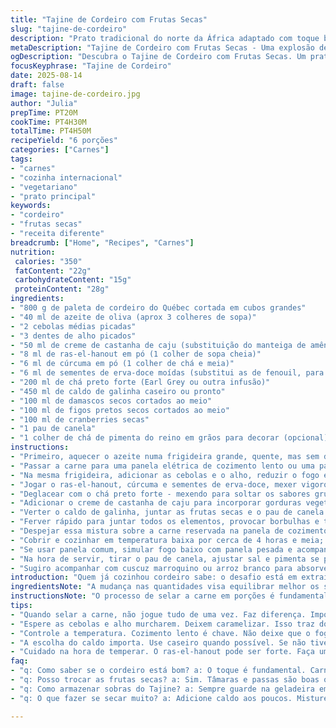 ```yaml
---
title: "Tajine de Cordeiro com Frutas Secas"
slug: "tajine-de-cordeiro"
description: "Prato tradicional do norte da África adaptado com toque brasileiro. Cordeiro do Québec cozido lentamente com especiarias como ras-el-hanout e cúrcuma, acompanhado por frutas secas variadas que dão um contraponto doce ao sabor da carne. Ótimo para dias frios, o cozimento lento até desmanchar a carne garante textura macia, com aroma intenso que invade a cozinha. Livre de lactose, glúten, ovos e derivados do leite, ideal para quem busca conforto sem abrir mão do sabor."
metaDescription: "Tajine de Cordeiro com Frutas Secas - Uma explosão de sabores do norte da África com um toque brasileiro"
ogDescription: "Descubra o Tajine de Cordeiro com Frutas Secas. Um prato que combina especiarias e texturas que vão surpreender"
focusKeyphrase: "Tajine de Cordeiro"
date: 2025-08-14
draft: false
image: tajine-de-cordeiro.jpg
author: "Julia"
prepTime: PT20M
cookTime: PT4H30M
totalTime: PT4H50M
recipeYield: "6 porções"
categories: ["Carnes"]
tags:
- "carnes"
- "cozinha internacional"
- "vegetariano"
- "prato principal"
keywords:
- "cordeiro"
- "frutas secas"
- "receita diferente"
breadcrumb: ["Home", "Recipes", "Carnes"]
nutrition: 
 calories: "350"
 fatContent: "22g"
 carbohydrateContent: "15g"
 proteinContent: "28g"
ingredients:
- "800 g de paleta de cordeiro do Québec cortada em cubos grandes"
- "40 ml de azeite de oliva (aprox 3 colheres de sopa)"
- "2 cebolas médias picadas"
- "3 dentes de alho picados"
- "50 ml de creme de castanha de caju (substituição do manteiga de amêndoas, traz untuosidade sem lactose)"
- "8 ml de ras-el-hanout em pó (1 colher de sopa cheia)"
- "6 ml de cúrcuma em pó (1 colher de chá e meia)"
- "6 ml de sementes de erva-doce moídas (substitui as de fenouil, para um sabor mais delicado)"
- "200 ml de chá preto forte (Earl Grey ou outra infusão)"
- "450 ml de caldo de galinha caseiro ou pronto"
- "100 ml de damascos secos cortados ao meio"
- "100 ml de figos pretos secos cortados ao meio"
- "100 ml de cranberries secas"
- "1 pau de canela"
- "1 colher de chá de pimenta do reino em grãos para decorar (opcional)"
instructions:
- "Primeiro, aquecer o azeite numa frigideira grande, quente, mas sem deixar queimar. Dourar o cordeiro em porções para evitar juntar líquido demais; a ideia é selar bem até formar crostinha. Salgar e pimentar na medida."
- "Passar a carne para uma panela elétrica de cozimento lento ou uma panela de barro com tampa pesada."
- "Na mesma frigideira, adicionar as cebolas e o alho, reduzir o fogo e deixar murchar até perceber que estão translúcidos, com cheiro doce e quase caramelizado; isso cria complexidade no prato."
- "Jogar o ras-el-hanout, cúrcuma e sementes de erva-doce, mexer vigorosamente por cerca de um minuto para ‘torrar’ as especiarias e ativar aromas, mas cuidado para não queimar."
- "Deglacear com o chá preto forte - mexendo para soltar os sabores grudados no fundo da panela."
- "Adicionar o creme de castanha de caju para incorporar gorduras vegetais e um toque adocicado, mexer até ligar o molho."
- "Verter o caldo de galinha, juntar as frutas secas e o pau de canela."
- "Ferver rápido para juntar todos os elementos, provocar borbulhas e trazer o aroma do chá e das especiarias pela cozinha."
- "Despejar essa mistura sobre a carne reservada na panela de cozimento lento."
- "Cobrir e cozinhar em temperatura baixa por cerca de 4 horas e meia; a regra é olhar a carne: quando estiver se desfazendo ao toque do garfo, está no ponto."
- "Se usar panela comum, simular fogo baixo com panela pesada e acompanhar para não secar o líquido, adicionando um pouco de caldo ou água se necessário."
- "Na hora de servir, tirar o pau de canela, ajustar sal e pimenta se precisar, e polvilhar pimenta do reino moída fresca para um toque extra."
- "Sugiro acompanhar com cuscuz marroquino ou arroz branco para absorver o caldo rico e perfumado."
introduction: "Quem já cozinhou cordeiro sabe: o desafio está em extrair sabor e textura sem ressecar a carne, especialmente nos cortes mais duros. Aprendi que o segredo é juntar uma mistura de especiarias que conversam entre si e cocção lenta, prolongada o suficiente para que a carne quase derreta na boca. Acompanhada de frutas secas, ganha aquele adocicado natural que corta o peso do prato. Também é importante escolher um caldo de boa qualidade. Para dar um quê brasileiro, troquei a manteiga de amêndoas por um creme de castanha de caju, que uso bastante e traz untuosidade sem lactose. A junção dos aromas do chá, especiarias e canela anunciam que a refeição vai longe, perfeita para dividir com mais gente em dias especiais."
ingredientsNote: "A mudança nas quantidades visa equilibrar melhor os sabores sem tirar a identidade da receita original. Use o creme de castanha de caju no lugar da manteiga de amêndoas para conferir cremosidade e leve dulçor, substituindo também a semente de erva-doce que é mais suave que o fenouil – uma erva muito usada mas às vezes agressiva para quem não está acostumado. O chá escuro serve de fundo umami, intensificando sabores, mas pode usar um chá preto forte comum se não tiver Earl Grey. As frutas secas podem ser adaptadas de acordo com o que encontrar; damascos e figos são mais tradicionais, mas se preferir pode incluir tâmaras ou mesmo passas pretas, só cuide para não adoçar demais. O pau de canela é indispensável e agrega aroma marcante."
instructionsNote: "O processo de selar a carne em porções é fundamental – evita que o cordeiro cozinhe no próprio suco e se torne borrachudo. Se não tiver panela slow cooker, a opção da panela de barro com fogo baixo funciona bem, desde que fique coberta e você tome cuidado com o nível do líquido. O gesto de deixar cebola e alho dourar lentamente garante aquela doçura natural tão importante para balancear as especiarias, que se usadas em excesso podem ficar agressivas. Molhar com o chá é um toque original que ajuda a deglacear e potencializar aromas. O cozimento longo deve ser monitorado olhando a carne; textura é mais importante que o tempo contado. Neste prato, o aroma é o melhor termômetro – quando sentir cheiro de especiarias e carne esturricada, a etapa final está próxima. Retire a canela antes de servir para não amargar."
tips:
- "Quando selar a carne, não jogue tudo de uma vez. Faz diferença. Importante pegar cor. Crostinha boa, sabor intenso. Sempre sal e pimenta na medida. A carne não pode cozinhar no próprio suco. Se não fritar bem, não vai ter sabor."
- "Espere as cebolas e alho murcharem. Deixem caramelizar. Isso traz doçura. Ótimo para combinar com especiarias. Não queime, apenas dourar. O aroma é mágico. Forma a base do seu prato. O tempo certo é essencial."
- "Controle a temperatura. Cozimento lento é chave. Não deixe que o fogo fique alto e secar tudo. É preciso de paciência. Se necessário, adicione caldo durante o cozimento. Fique de olho. Textura só se consegue assim."
- "A escolha do caldo importa. Use caseiro quando possível. Se não tiver, caldo pronto funciona. Mas tem que ser bom. Isso faz grande diferença no sabor final. E as frutas secas aqui são adaptáveis. Experimente outras como tâmaras."
- "Cuidado na hora de temperar. O ras-el-hanout pode ser forte. Faça um teste antes. E é sempre bom lembrar que o pau de canela é essencial. Retire antes de servir. Amargor não é o que queremos."
faq:
- "q: Como saber se o cordeiro está bom? a: O toque é fundamental. Carne que se desmancha é sucesso. Visualizar é ótimo. Textura macia, não pode ser borrachuda."
- "q: Posso trocar as frutas secas? a: Sim. Tâmaras e passas são boas opções. Agora, cuidado com o açúcar natural que elas têm. O ideal é equilibrar com o sabor da carne."
- "q: Como armazenar sobras do Tajine? a: Sempre guarde na geladeira em recipiente fechado. Isso preserva o sabor. Podemos aquecer depois. Use o micro-ondas ou panela."
- "q: O que fazer se secar muito? a: Adicione caldo aos poucos. Misture lentamente. E não esqueça de olhar. Às vezes é necessário cuidar mais do cozimento."

---
```

